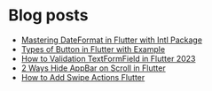 # Blog posts
<!-- BLOG-POST-LIST:START -->
- [Mastering DateFormat in Flutter with Intl Package](https://flutterflux.com/dateformat-in-flutter/)
- [Types of Button in Flutter with Example](https://flutterflux.com/types-of-button-in-flutter-with-example/)
- [How to Validation TextFormField in Flutter 2023](https://flutterflux.com/how-to-validation-textformfield-in-flutter-2023/)
- [2 Ways Hide AppBar on Scroll in Flutter](https://flutterflux.com/2-ways-hide-appbar-on-scroll-in-flutter/)
- [How to Add Swipe Actions Flutter](https://flutterflux.com/how-to-add-swipe-actions-flutter/)
<!-- BLOG-POST-LIST:END -->